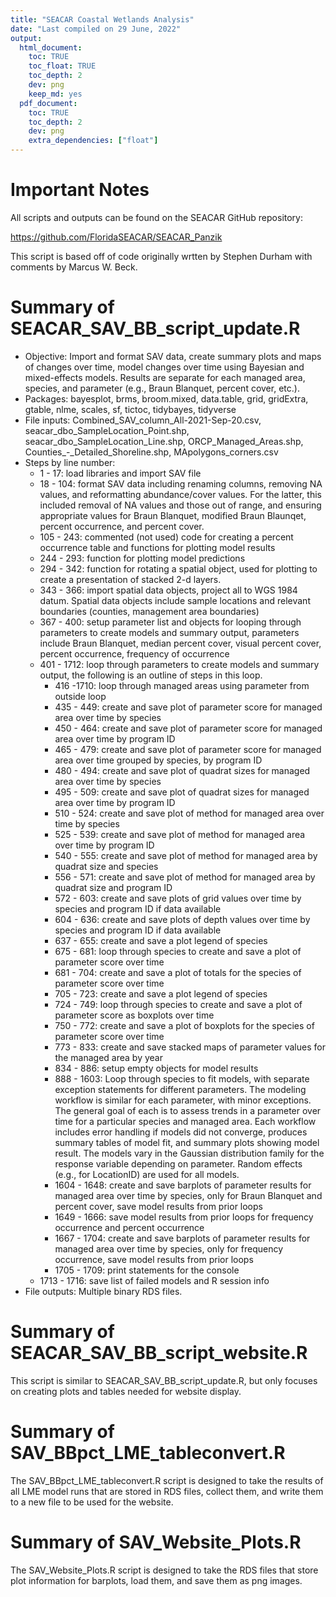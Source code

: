 ```yaml
---
title: "SEACAR Coastal Wetlands Analysis"
date: "Last compiled on 29 June, 2022"
output:
  html_document:
    toc: TRUE
    toc_float: TRUE
    toc_depth: 2
    dev: png
    keep_md: yes
  pdf_document:
    toc: TRUE
    toc_depth: 2
    dev: png
    extra_dependencies: ["float"]
---
```


# Important Notes
All scripts and outputs can be found on the SEACAR GitHub repository:

https://github.com/FloridaSEACAR/SEACAR_Panzik

This script is based off of code originally wrtten by Stephen Durham with comments by Marcus W. Beck.


# Summary of SEACAR_SAV_BB_script_update.R

+ Objective: Import and format SAV data, create summary plots and maps of changes over time, model changes over time using Bayesian and mixed-effects models. Results are separate for each managed area, species, and parameter (e.g., Braun Blanquet, percent cover, etc.).
+ Packages: bayesplot, brms, broom.mixed, data.table, grid, gridExtra, gtable, nlme, scales, sf, tictoc, tidybayes, tidyverse
+ File inputs: Combined_SAV_column_All-2021-Sep-20.csv, seacar_dbo_SampleLocation_Point.shp, seacar_dbo_SampleLocation_Line.shp, ORCP_Managed_Areas.shp, Counties_-_Detailed_Shoreline.shp, MApolygons_corners.csv
+ Steps by line number:
    + 1 - 17: load libraries and import SAV file
    + 18 - 104: format SAV data including renaming columns, removing NA values, and reformatting abundance/cover values. For the latter, this included removal of NA values and those out of range, and ensuring appropriate values for Braun Blanquet, modified Braun Blaunqet, percent occurrence, and percent cover.
    + 105 - 243: commented (not used) code for creating a percent occurrence table and functions for plotting model results
    + 244 - 293: function for plotting model predictions
    + 294 - 342: function for rotating a spatial object, used for plotting to create a presentation of stacked 2-d layers.
    + 343 - 366: import spatial data objects, project all to WGS 1984 datum. Spatial data objects include sample locations and relevant boundaries (counties, management area boundaries)
    + 367 - 400: setup parameter list and objects for looping through parameters to create models and summary output, parameters include Braun Blanquet, median percent cover, visual percent cover, percent occurrence, frequency of occurrence
    + 401 - 1712: loop through parameters to create models and summary output, the following is an outline of steps in this loop.
        + 416 -1710: loop through managed areas using parameter from outside loop
        + 435 - 449: create and save plot of parameter score for managed area over time by species
        + 450 - 464: create and save plot of parameter score for managed area over time by program ID
        + 465 - 479: create and save plot of parameter score for managed area over time grouped by species, by program ID
        + 480 - 494: create and save plot of quadrat sizes for managed area over time by species
        + 495 - 509: create and save plot of quadrat sizes for managed area over time by program ID
        + 510 - 524: create and save plot of method for managed area over time by species
        + 525 - 539: create and save plot of method for managed area over time by program ID
        + 540 - 555: create and save plot of method for managed area by quadrat size and species
        + 556 - 571: create and save plot of method for managed area by quadrat size and program ID
        + 572 - 603: create and save plots of grid values over time by species and program ID if data available
        + 604 - 636: create and save plots of depth values over time by species and program ID if data available
        + 637 - 655: create and save a plot legend of species
        + 675 - 681: loop through species to create and save a plot of parameter score over time
        + 681 - 704: create and save a plot of totals for the species of parameter score over time
        + 705 - 723: create and save a plot legend of species
        + 724 - 749: loop through species to create and save a plot of parameter score as boxplots over time
        + 750 - 772: create and save a plot of boxplots for the species of parameter score over time
        + 773 - 833: create and save stacked maps of parameter values for the managed area by year
        + 834 - 886: setup empty objects for model results
        + 888 - 1603: Loop through species to fit models, with separate exception statements for different parameters. The modeling workflow is similar for each parameter, with minor exceptions. The general goal of each is to assess trends in a parameter over time for a particular species and managed area. Each workflow includes error handling if models did not converge, produces summary tables of model fit, and summary plots showing model result. The models vary in the Gaussian distribution family for the response variable depending on parameter. Random effects (e.g., for LocationID) are used for all models.
        + 1604 - 1648: create and save barplots of parameter results for managed area over time by species, only for Braun Blanquet and percent cover, save model results from prior loops
        + 1649 - 1666: save model results from prior loops for frequency occurrence and percent occurrence
        + 1667 - 1704: create and save barplots of parameter results for managed area over time by species, only for frequency occurrence, save model results from prior loops
        + 1705 - 1709: print statements for the console
    + 1713 - 1716: save list of failed models and R session info
+ File outputs: Multiple binary RDS files.

# Summary of SEACAR_SAV_BB_script_website.R

This script is similar to SEACAR_SAV_BB_script_update.R, but only focuses on creating plots and tables needed for website display.

# Summary of SAV_BBpct_LME_tableconvert.R

The SAV_BBpct_LME_tableconvert.R script is designed to take the results of all LME model runs that are stored in RDS files, collect them, and write them to a new file to be used for the website.

# Summary of SAV_Website_Plots.R

The SAV_Website_Plots.R script is designed to take the RDS files that store plot information for barplots, load them, and save them as png images.
